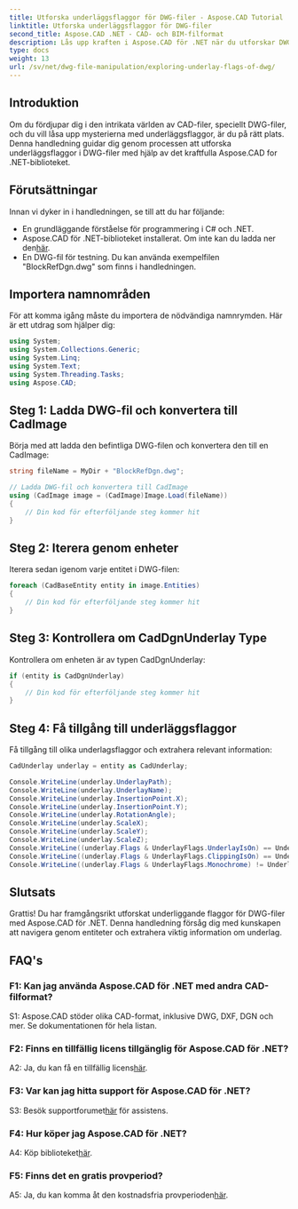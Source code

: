 ```yaml
---
title: Utforska underläggsflaggor för DWG-filer - Aspose.CAD Tutorial
linktitle: Utforska underläggsflaggor för DWG-filer
second_title: Aspose.CAD .NET - CAD- och BIM-filformat
description: Lås upp kraften i Aspose.CAD för .NET när du utforskar DWG-filunderlagsflaggor. Följ vår steg-för-steg-guide.
type: docs
weight: 13
url: /sv/net/dwg-file-manipulation/exploring-underlay-flags-of-dwg/
---
```

## Introduktion

Om du fördjupar dig i den intrikata världen av CAD-filer, speciellt DWG-filer, och du vill låsa upp mysterierna med underläggsflaggor, är du på rätt plats. Denna handledning guidar dig genom processen att utforska underläggsflaggor i DWG-filer med hjälp av det kraftfulla Aspose.CAD for .NET-biblioteket.

## Förutsättningar

Innan vi dyker in i handledningen, se till att du har följande:

- En grundläggande förståelse för programmering i C# och .NET.
-  Aspose.CAD för .NET-biblioteket installerat. Om inte kan du ladda ner den[här](https://releases.aspose.com/cad/net/).
- En DWG-fil för testning. Du kan använda exempelfilen "BlockRefDgn.dwg" som finns i handledningen.

## Importera namnområden

För att komma igång måste du importera de nödvändiga namnrymden. Här är ett utdrag som hjälper dig:

```csharp
using System;
using System.Collections.Generic;
using System.Linq;
using System.Text;
using System.Threading.Tasks;
using Aspose.CAD;

```

## Steg 1: Ladda DWG-fil och konvertera till CadImage

Börja med att ladda den befintliga DWG-filen och konvertera den till en CadImage:

```csharp
string fileName = MyDir + "BlockRefDgn.dwg";

// Ladda DWG-fil och konvertera till CadImage
using (CadImage image = (CadImage)Image.Load(fileName))
{
    // Din kod för efterföljande steg kommer hit
}
```

## Steg 2: Iterera genom enheter

Iterera sedan igenom varje entitet i DWG-filen:

```csharp
foreach (CadBaseEntity entity in image.Entities)
{
    // Din kod för efterföljande steg kommer hit
}
```

## Steg 3: Kontrollera om CadDgnUnderlay Type

Kontrollera om enheten är av typen CadDgnUnderlay:

```csharp
if (entity is CadDgnUnderlay)
{
    // Din kod för efterföljande steg kommer hit
}
```

## Steg 4: Få tillgång till underläggsflaggor

Få tillgång till olika underlagsflaggor och extrahera relevant information:

```csharp
CadUnderlay underlay = entity as CadUnderlay;

Console.WriteLine(underlay.UnderlayPath);
Console.WriteLine(underlay.UnderlayName);
Console.WriteLine(underlay.InsertionPoint.X);
Console.WriteLine(underlay.InsertionPoint.Y);
Console.WriteLine(underlay.RotationAngle);
Console.WriteLine(underlay.ScaleX);
Console.WriteLine(underlay.ScaleY);
Console.WriteLine(underlay.ScaleZ);
Console.WriteLine((underlay.Flags & UnderlayFlags.UnderlayIsOn) == UnderlayFlags.UnderlayIsOn);
Console.WriteLine((underlay.Flags & UnderlayFlags.ClippingIsOn) == UnderlayFlags.ClippingIsOn);
Console.WriteLine((underlay.Flags & UnderlayFlags.Monochrome) != UnderlayFlags.Monochrome);
```

## Slutsats

Grattis! Du har framgångsrikt utforskat underliggande flaggor för DWG-filer med Aspose.CAD för .NET. Denna handledning försåg dig med kunskapen att navigera genom entiteter och extrahera viktig information om underlag.

## FAQ's

### F1: Kan jag använda Aspose.CAD för .NET med andra CAD-filformat?

S1: Aspose.CAD stöder olika CAD-format, inklusive DWG, DXF, DGN och mer. Se dokumentationen för hela listan.

### F2: Finns en tillfällig licens tillgänglig för Aspose.CAD för .NET?

 A2: Ja, du kan få en tillfällig licens[här](https://purchase.aspose.com/temporary-license/).

### F3: Var kan jag hitta support för Aspose.CAD för .NET?

 S3: Besök supportforumet[här](https://forum.aspose.com/c/cad/19) för assistens.

### F4: Hur köper jag Aspose.CAD för .NET?

 A4: Köp biblioteket[här](https://purchase.aspose.com/buy).

### F5: Finns det en gratis provperiod?

 A5: Ja, du kan komma åt den kostnadsfria provperioden[här](https://releases.aspose.com/).

